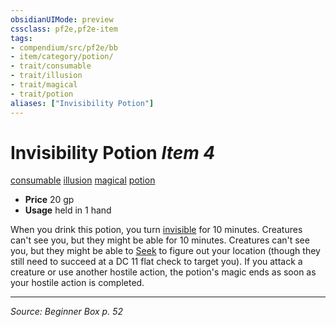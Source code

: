 ```yaml
---
obsidianUIMode: preview
cssclass: pf2e,pf2e-item
tags:
- compendium/src/pf2e/bb
- item/category/potion/
- trait/consumable
- trait/illusion
- trait/magical
- trait/potion
aliases: ["Invisibility Potion"]
---
```

# Invisibility Potion *Item 4*  
[consumable](consumable.md "Consumable Item Trait")  [illusion](illusion.md "Illusion School Trait")  [magical](magical.md "Magical Item Trait")  [potion](potion.md "Potion Item Trait")  

- **Price** 20 gp
- **Usage** held in 1 hand

When you drink this potion, you turn [invisible](conditions.md#Invisible) for 10 minutes. Creatures can't see you, but they might be able for 10 minutes. Creatures can't see you, but they might be able to [Seek](seek.md) to figure out your location (though they still need to succeed at a DC 11 flat check to target you). If you attack a creature or use another hostile action, the potion's magic ends as soon as your hostile action is completed.


---
*Source: Beginner Box p. 52*